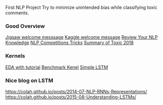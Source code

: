 First NLP Project
Try to minimize unintended bias while classifying toxic comments.

### Good Overview
[Jigsaw welcome messsage](https://www.kaggle.com/c/jigsaw-unintended-bias-in-toxicity-classification/discussion/87242#latest-553706)
[Kaggle welcome message](https://www.kaggle.com/c/jigsaw-unintended-bias-in-toxicity-classification/discussion/87232#latest-537541)
[Review Your NLP Knowledge](https://www.kaggle.com/c/jigsaw-unintended-bias-in-toxicity-classification/discussion/91432#latest-552783)
[NLP Competitions Tricks](https://www.kaggle.com/c/jigsaw-unintended-bias-in-toxicity-classification/discussion/87868#latest-552697)
[Summary of Toxic 2018](https://www.kaggle.com/c/jigsaw-unintended-bias-in-toxicity-classification/discussion/87245#latest-507767)

### Kernels
[EDA with tutorial](https://www.kaggle.com/ekhtiar/unintended-eda-with-tutorial-notes)
[Benchmark Kenel](https://www.kaggle.com/dborkan/benchmark-kernel)
[Simple LSTM](https://www.kaggle.com/thousandvoices/simple-lstm)

### Nice blog on LSTM
https://colah.github.io/posts/2014-07-NLP-RNNs-Representations/
https://colah.github.io/posts/2015-08-Understanding-LSTMs/
